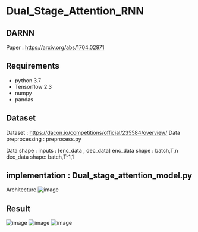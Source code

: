 # Dual_Stage_Attention_RNN
## DARNN

Paper : https://arxiv.org/abs/1704.02971

## Requirements
- python 3.7
- Tensorflow 2.3
- numpy
- pandas

## Dataset
Dataset : https://dacon.io/competitions/official/235584/overview/
Data preprocessing : preprocess.py

Data shape : inputs : [enc_data , dec_data]
             enc_data shape : batch,T,n
             dec_data shape: batch,T-1,1

## implementation : Dual_stage_attention_model.py
Architecture
![image](https://user-images.githubusercontent.com/46440177/99161928-d3353c80-273a-11eb-8891-a44ed7270fca.png)

## Result
![image](https://user-images.githubusercontent.com/46440177/99161936-011a8100-273b-11eb-938a-416dd129ce91.png)
![image](https://user-images.githubusercontent.com/46440177/99161949-1d1e2280-273b-11eb-847f-24b43c5655f9.png)
![image](https://user-images.githubusercontent.com/46440177/99161951-24ddc700-273b-11eb-8d2a-c1ea931dd153.png)

